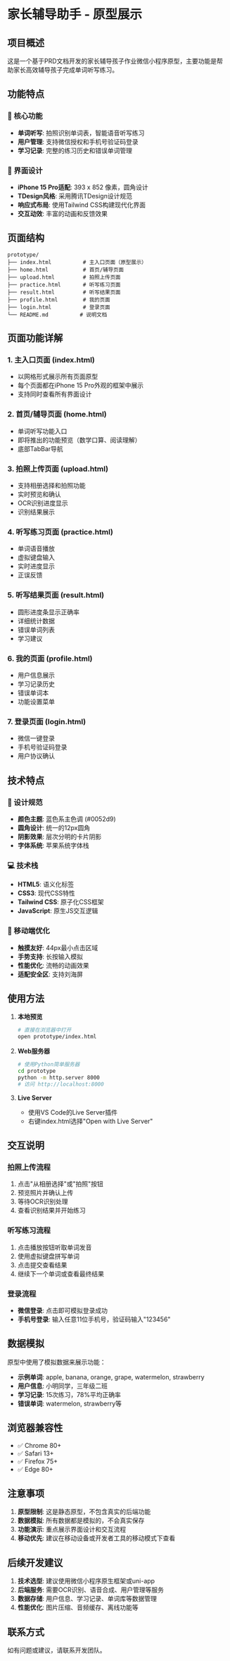 # 家长辅导助手 - 原型展示

## 项目概述

这是一个基于PRD文档开发的家长辅导孩子作业微信小程序原型，主要功能是帮助家长高效辅导孩子完成单词听写练习。

## 功能特点

### 🎯 核心功能
- **单词听写**: 拍照识别单词表，智能语音听写练习
- **用户管理**: 支持微信授权和手机号验证码登录
- **学习记录**: 完整的练习历史和错误单词管理

### 📱 界面设计
- **iPhone 15 Pro适配**: 393 x 852 像素，圆角设计
- **TDesign风格**: 采用腾讯TDesign设计规范
- **响应式布局**: 使用Tailwind CSS构建现代化界面
- **交互动效**: 丰富的动画和反馈效果

## 页面结构

```
prototype/
├── index.html          # 主入口页面（原型展示）
├── home.html           # 首页/辅导页面
├── upload.html         # 拍照上传页面
├── practice.html       # 听写练习页面
├── result.html         # 听写结果页面
├── profile.html        # 我的页面
├── login.html          # 登录页面
└── README.md          # 说明文档
```

## 页面功能详解

### 1. 主入口页面 (index.html)
- 以网格形式展示所有页面原型
- 每个页面都在iPhone 15 Pro外观的框架中展示
- 支持同时查看所有界面设计

### 2. 首页/辅导页面 (home.html)
- 单词听写功能入口
- 即将推出的功能预览（数学口算、阅读理解）
- 底部TabBar导航

### 3. 拍照上传页面 (upload.html)
- 支持相册选择和拍照功能
- 实时预览和确认
- OCR识别进度显示
- 识别结果展示

### 4. 听写练习页面 (practice.html)
- 单词语音播放
- 虚拟键盘输入
- 实时进度显示
- 正误反馈

### 5. 听写结果页面 (result.html)
- 圆形进度条显示正确率
- 详细统计数据
- 错误单词列表
- 学习建议

### 6. 我的页面 (profile.html)
- 用户信息展示
- 学习记录历史
- 错误单词本
- 功能设置菜单

### 7. 登录页面 (login.html)
- 微信一键登录
- 手机号验证码登录
- 用户协议确认

## 技术特点

### 🎨 设计规范
- **颜色主题**: 蓝色系主色调 (#0052d9)
- **圆角设计**: 统一的12px圆角
- **阴影效果**: 层次分明的卡片阴影
- **字体系统**: 苹果系统字体栈

### 💻 技术栈
- **HTML5**: 语义化标签
- **CSS3**: 现代CSS特性
- **Tailwind CSS**: 原子化CSS框架
- **JavaScript**: 原生JS交互逻辑

### 📱 移动端优化
- **触摸友好**: 44px最小点击区域
- **手势支持**: 长按输入模拟
- **性能优化**: 流畅的动画效果
- **适配安全区**: 支持刘海屏

## 使用方法

1. **本地预览**
   ```bash
   # 直接在浏览器中打开
   open prototype/index.html
   ```

2. **Web服务器**
   ```bash
   # 使用Python简单服务器
   cd prototype
   python -m http.server 8000
   # 访问 http://localhost:8000
   ```

3. **Live Server**
   - 使用VS Code的Live Server插件
   - 右键index.html选择"Open with Live Server"

## 交互说明

### 拍照上传流程
1. 点击"从相册选择"或"拍照"按钮
2. 预览照片并确认上传
3. 等待OCR识别处理
4. 查看识别结果并开始练习

### 听写练习流程
1. 点击播放按钮听取单词发音
2. 使用虚拟键盘拼写单词
3. 点击提交查看结果
4. 继续下一个单词或查看最终结果

### 登录流程
- **微信登录**: 点击即可模拟登录成功
- **手机号登录**: 输入任意11位手机号，验证码输入"123456"

## 数据模拟

原型中使用了模拟数据来展示功能：

- **示例单词**: apple, banana, orange, grape, watermelon, strawberry
- **用户信息**: 小明同学，三年级二班
- **学习记录**: 15次练习，78%平均正确率
- **错误单词**: watermelon, strawberry等

## 浏览器兼容性

- ✅ Chrome 80+
- ✅ Safari 13+
- ✅ Firefox 75+
- ✅ Edge 80+

## 注意事项

1. **原型限制**: 这是静态原型，不包含真实的后端功能
2. **数据模拟**: 所有数据都是模拟的，不会真实保存
3. **功能演示**: 重点展示界面设计和交互流程
4. **移动优先**: 建议在移动设备或开发者工具的移动模式下查看

## 后续开发建议

1. **技术选型**: 建议使用微信小程序原生框架或uni-app
2. **后端服务**: 需要OCR识别、语音合成、用户管理等服务
3. **数据存储**: 用户信息、学习记录、单词库等数据管理
4. **性能优化**: 图片压缩、音频缓存、离线功能等

## 联系方式

如有问题或建议，请联系开发团队。 